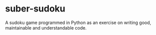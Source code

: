# suber-sudoku
A sudoku game programmed in Python as an exercise on writing good, maintainable and understandable code.
